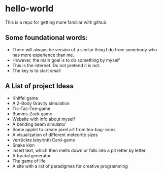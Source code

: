 # hello-world

This is a repo for getting more familiar with github

## Some foundational words:

- There will always be version of a similar thing I do from somebody who has more experience than me.
- However, the main goal is to do something by myself
- This is the internet. Do not pretend it is not.
- The key is to start small

## A List of project Ideas

- Kniffel game
- A 2-Body Gravity simulation
- Tic-Tac-Toe-game
- Bumms-Zack game
- Website with info about myself
- A bending beam simulator
- Some applet to create pixel art from tea-bag-icons
- A visualization of different meteorite sizes
- verrückte labyrinth Card-game
- Snake klon
- Insert text, which then melts down or falls into a pit letter by letter
- A fractal generator
- The game of life
- A site with a list of paradigmes for creative programming
